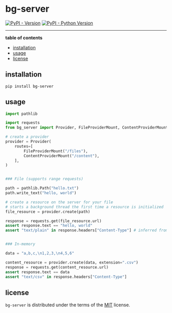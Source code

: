 # bg-server

[![PyPI - Version](https://img.shields.io/pypi/v/bg-server.svg)](https://pypi.org/project/bg-server)
[![PyPI - Python Version](https://img.shields.io/pypi/pyversions/bg-server.svg)](https://pypi.org/project/bg-server)

-----

**table of contents**

- [installation](#installation)
- [usage](#usage)
- [license](#license)

## installation

```console
pip install bg-server
```

## usage

```python
import pathlib

import requests
from bg_server import Provider, FileProviderMount, ContentProviderMount

# create a provider
provider = Provider(
    routes=[
        FileProviderMount("/files"),
        ContentProviderMount("/content"),
    ],
)


### File (supports range requests)

path = pathlib.Path("hello.txt")
path.write_text("hello, world")

# create a resource on the server for your file
# starts a background thread the first time a resource is initialized
file_resource = provider.create(path)

response = requests.get(file_resource.url)
assert response.text == "hello, world"
assert "text/plain" in response.headers["Content-Type"] # inferred from file extension


### In-memory

data = "a,b,c,\n1,2,3,\n4,5,6"

content_resource = provider.create(data, extension=".csv")
response = requests.get(content_resource.url)
assert response.text == data
assert "text/csv" in response.headers["Content-Type"]
```

## license

`bg-server` is distributed under the terms of the [MIT](https://spdx.org/licenses/MIT.html) license.

